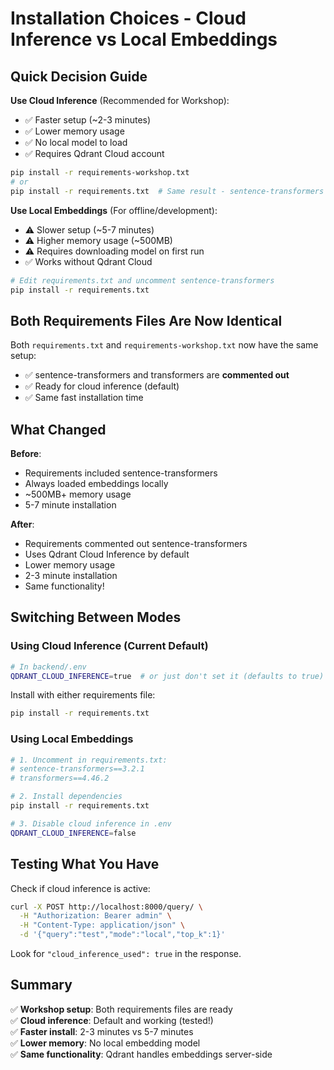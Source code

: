# Installation Choices - Cloud Inference vs Local Embeddings

## Quick Decision Guide

**Use Cloud Inference** (Recommended for Workshop):
- ✅ Faster setup (~2-3 minutes)
- ✅ Lower memory usage
- ✅ No local model to load
- ✅ Requires Qdrant Cloud account

```bash
pip install -r requirements-workshop.txt
# or
pip install -r requirements.txt  # Same result - sentence-transformers commented out
```

**Use Local Embeddings** (For offline/development):
- ⚠️ Slower setup (~5-7 minutes)
- ⚠️ Higher memory usage (~500MB)
- ⚠️ Requires downloading model on first run
- ✅ Works without Qdrant Cloud

```bash
# Edit requirements.txt and uncomment sentence-transformers
pip install -r requirements.txt
```

## Both Requirements Files Are Now Identical

Both `requirements.txt` and `requirements-workshop.txt` now have the same setup:
- ✅ sentence-transformers and transformers are **commented out**
- ✅ Ready for cloud inference (default)
- ✅ Same fast installation time

## What Changed

**Before**:
- Requirements included sentence-transformers
- Always loaded embeddings locally
- ~500MB+ memory usage
- 5-7 minute installation

**After**:
- Requirements commented out sentence-transformers  
- Uses Qdrant Cloud Inference by default
- Lower memory usage
- 2-3 minute installation
- Same functionality!

## Switching Between Modes

### Using Cloud Inference (Current Default)
```bash
# In backend/.env
QDRANT_CLOUD_INFERENCE=true  # or just don't set it (defaults to true)
```

Install with either requirements file:
```bash
pip install -r requirements.txt
```

### Using Local Embeddings
```bash
# 1. Uncomment in requirements.txt:
# sentence-transformers==3.2.1
# transformers==4.46.2

# 2. Install dependencies
pip install -r requirements.txt

# 3. Disable cloud inference in .env
QDRANT_CLOUD_INFERENCE=false
```

## Testing What You Have

Check if cloud inference is active:
```bash
curl -X POST http://localhost:8000/query/ \
  -H "Authorization: Bearer admin" \
  -H "Content-Type: application/json" \
  -d '{"query":"test","mode":"local","top_k":1}'
```

Look for `"cloud_inference_used": true` in the response.

## Summary

✅ **Workshop setup**: Both requirements files are ready  
✅ **Cloud inference**: Default and working (tested!)  
✅ **Faster install**: 2-3 minutes vs 5-7 minutes  
✅ **Lower memory**: No local embedding model  
✅ **Same functionality**: Qdrant handles embeddings server-side


